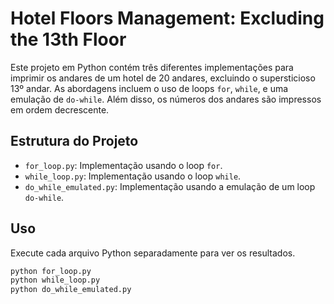# Hotel Floors Management: Excluding the 13th Floor

Este projeto em Python contém três diferentes implementações para imprimir os andares de um hotel de 20 andares, excluindo o supersticioso 13º andar. As abordagens incluem o uso de loops `for`, `while`, e uma emulação de `do-while`. Além disso, os números dos andares são impressos em ordem decrescente.

## Estrutura do Projeto

- `for_loop.py`: Implementação usando o loop `for`.
- `while_loop.py`: Implementação usando o loop `while`.
- `do_while_emulated.py`: Implementação usando a emulação de um loop `do-while`.

## Uso

Execute cada arquivo Python separadamente para ver os resultados.

```sh
python for_loop.py
python while_loop.py
python do_while_emulated.py
